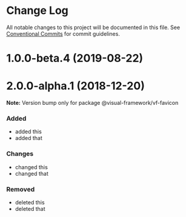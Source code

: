 # Change Log

All notable changes to this project will be documented in this file.
See [Conventional Commits](https://conventionalcommits.org) for commit guidelines.

# 1.0.0-beta.4 (2019-08-22)



# 2.0.0-alpha.1 (2018-12-20)

**Note:** Version bump only for package @visual-framework/vf-favicon





### Added
- added this
- added that

### Changes

- changed this
- changed that

### Removed

- deleted this
- deleted that
